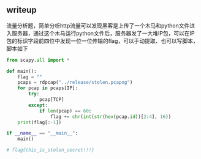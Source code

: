 ## writeup

流量分析题，简单分析http流量可以发现黑客是上传了一个木马和python文件进入服务器，通过这个木马运行python文件后，服务器发了一大堆IP包，可以在IP包的标识字段前四位中发现一位一位传输的flag，可以手动提取、也可以写脚本，脚本如下

```python
from scapy.all import *

def main():
    flag = ""
    pcaps = rdpcap("../release/stolen.pcapng")
    for pcap in pcaps[IP]:
        try:
            pcap[TCP]
        except:
            if len(pcap) == 60:
                flag += chr(int(str(hex(pcap.id))[2:4], 16))
    print(flag[:-1])

if __name__ == "__main__":
    main()

# flag{this_is_stolen_secret!!!}
```

